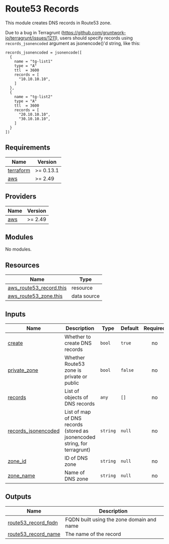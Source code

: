 # Route53 Records

This module creates DNS records in Route53 zone.

Due to a bug in Terragrunt (https://github.com/gruntwork-io/terragrunt/issues/1211), users should specify records using `records_jsonencoded` argument as jsonencode()'d string, like this:

```hcl
records_jsonencoded = jsonencode([
  {
    name = "tg-list1"
    type = "A"
    ttl  = 3600
    records = [
      "10.10.10.10",
    ]
  },
  {
    name = "tg-list2"
    type = "A"
    ttl  = 3600
    records = [
      "20.10.10.10",
      "30.10.10.10",
    ]
  }
])
```

<!-- BEGINNING OF PRE-COMMIT-TERRAFORM DOCS HOOK -->
## Requirements

| Name | Version |
|------|---------|
| <a name="requirement_terraform"></a> [terraform](#requirement\_terraform) | >= 0.13.1 |
| <a name="requirement_aws"></a> [aws](#requirement\_aws) | >= 2.49 |

## Providers

| Name | Version |
|------|---------|
| <a name="provider_aws"></a> [aws](#provider\_aws) | >= 2.49 |

## Modules

No modules.

## Resources

| Name | Type |
|------|------|
| [aws_route53_record.this](https://registry.terraform.io/providers/hashicorp/aws/latest/docs/resources/route53_record) | resource |
| [aws_route53_zone.this](https://registry.terraform.io/providers/hashicorp/aws/latest/docs/data-sources/route53_zone) | data source |

## Inputs

| Name | Description | Type | Default | Required |
|------|-------------|------|---------|:--------:|
| <a name="input_create"></a> [create](#input\_create) | Whether to create DNS records | `bool` | `true` | no |
| <a name="input_private_zone"></a> [private\_zone](#input\_private\_zone) | Whether Route53 zone is private or public | `bool` | `false` | no |
| <a name="input_records"></a> [records](#input\_records) | List of objects of DNS records | `any` | `[]` | no |
| <a name="input_records_jsonencoded"></a> [records\_jsonencoded](#input\_records\_jsonencoded) | List of map of DNS records (stored as jsonencoded string, for terragrunt) | `string` | `null` | no |
| <a name="input_zone_id"></a> [zone\_id](#input\_zone\_id) | ID of DNS zone | `string` | `null` | no |
| <a name="input_zone_name"></a> [zone\_name](#input\_zone\_name) | Name of DNS zone | `string` | `null` | no |

## Outputs

| Name | Description |
|------|-------------|
| <a name="output_route53_record_fqdn"></a> [route53\_record\_fqdn](#output\_route53\_record\_fqdn) | FQDN built using the zone domain and name |
| <a name="output_route53_record_name"></a> [route53\_record\_name](#output\_route53\_record\_name) | The name of the record |
<!-- END OF PRE-COMMIT-TERRAFORM DOCS HOOK -->